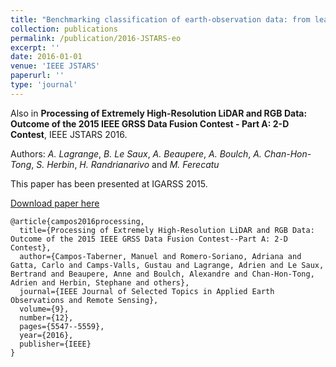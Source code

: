 ```yaml
---
title: "Benchmarking classification of earth-observation data: from learning explicit features to convolutional networks"
collection: publications
permalink: /publication/2016-JSTARS-eo
excerpt: ''
date: 2016-01-01
venue: 'IEEE JSTARS'
paperurl: ''
type: 'journal'
---
```



Also in **Processing of Extremely High-Resolution LiDAR and RGB Data: Outcome of the 2015 IEEE GRSS Data Fusion Contest - Part A: 2-D Contest**, IEEE JSTARS 2016.

Authors: *A. Lagrange*, *B. Le Saux*, *A. Beaupere*, *A. Boulch*, *A. Chan-Hon-Tong*, *S. Herbin*, *H. Randrianarivo* and *M. Ferecatu*

This paper has been presented at IGARSS 2015.

[Download paper here](https://aboulch.github.io/files/2015_DFC_classif_benchmark.pdf)

```
@article{campos2016processing,
  title={Processing of Extremely High-Resolution LiDAR and RGB Data: Outcome of the 2015 IEEE GRSS Data Fusion Contest--Part A: 2-D Contest},
  author={Campos-Taberner, Manuel and Romero-Soriano, Adriana and Gatta, Carlo and Camps-Valls, Gustau and Lagrange, Adrien and Le Saux, Bertrand and Beaupere, Anne and Boulch, Alexandre and Chan-Hon-Tong, Adrien and Herbin, Stephane and others},
  journal={IEEE Journal of Selected Topics in Applied Earth Observations and Remote Sensing},
  volume={9},
  number={12},
  pages={5547--5559},
  year={2016},
  publisher={IEEE}
}
```
